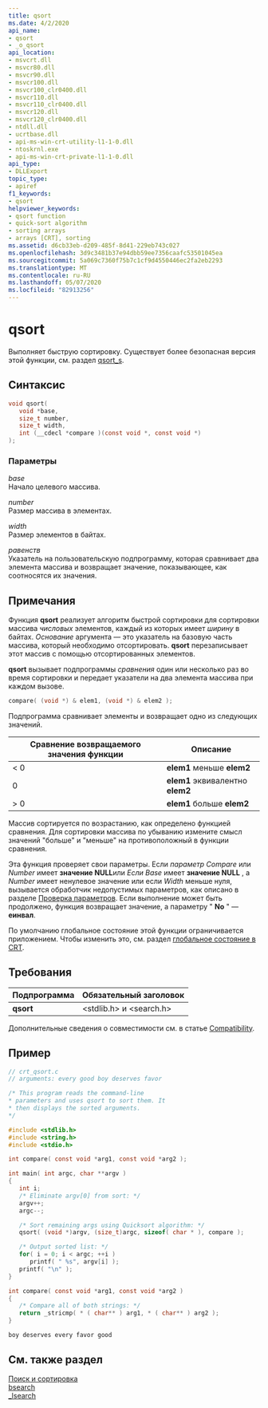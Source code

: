 ```yaml
---
title: qsort
ms.date: 4/2/2020
api_name:
- qsort
- _o_qsort
api_location:
- msvcrt.dll
- msvcr80.dll
- msvcr90.dll
- msvcr100.dll
- msvcr100_clr0400.dll
- msvcr110.dll
- msvcr110_clr0400.dll
- msvcr120.dll
- msvcr120_clr0400.dll
- ntdll.dll
- ucrtbase.dll
- api-ms-win-crt-utility-l1-1-0.dll
- ntoskrnl.exe
- api-ms-win-crt-private-l1-1-0.dll
api_type:
- DLLExport
topic_type:
- apiref
f1_keywords:
- qsort
helpviewer_keywords:
- qsort function
- quick-sort algorithm
- sorting arrays
- arrays [CRT], sorting
ms.assetid: d6cb33eb-d209-485f-8d41-229eb743c027
ms.openlocfilehash: 3d9c3481b37e94dbb59ee7356caafc53501045ea
ms.sourcegitcommit: 5a069c7360f75b7c1cf9d4550446ec2fa2eb2293
ms.translationtype: MT
ms.contentlocale: ru-RU
ms.lasthandoff: 05/07/2020
ms.locfileid: "82913256"
---
```

# <a name="qsort"></a>qsort

Выполняет быструю сортировку. Существует более безопасная версия этой функции, см. раздел [qsort_s](qsort-s.md).

## <a name="syntax"></a>Синтаксис

```C
void qsort(
   void *base,
   size_t number,
   size_t width,
   int (__cdecl *compare )(const void *, const void *)
);
```

### <a name="parameters"></a>Параметры

*base*<br/>
Начало целевого массива.

*number*<br/>
Размер массива в элементах.

*width*<br/>
Размер элементов в байтах.

*равенств*<br/>
Указатель на пользовательскую подпрограмму, которая сравнивает два элемента массива и возвращает значение, показывающее, как соотносятся их значения.

## <a name="remarks"></a>Примечания

Функция **qsort** реализует алгоритм быстрой сортировки для сортировки массива *числовых* элементов, каждый из которых имеет *ширину* в байтах. *Основание* аргумента — это указатель на базовую часть массива, который необходимо отсортировать. **qsort** перезаписывает этот массив с помощью отсортированных элементов.

**qsort** вызывает подпрограммы *сравнения* один или несколько раз во время сортировки и передает указатели на два элемента массива при каждом вызове.

```C
compare( (void *) & elem1, (void *) & elem2 );
```

Подпрограмма сравнивает элементы и возвращает одно из следующих значений.

|Сравнение возвращаемого значения функции|Описание|
|-----------------------------------|-----------------|
|< 0|**elem1** меньше **elem2**|
|0|**elem1** эквивалентно **elem2**|
|> 0|**elem1** больше **elem2**|

Массив сортируется по возрастанию, как определено функцией сравнения. Для сортировки массива по убыванию измените смысл значений "больше" и "меньше" на противоположный в функции сравнения.

Эта функция проверяет свои параметры. Если *параметр Compare* или *Number* имеет **значение NULL**или *Если Base* имеет **значение NULL** , а *Number* имеет ненулевое значение или если *Width* меньше нуля, вызывается обработчик недопустимых параметров, как описано в разделе [Проверка параметров](../../c-runtime-library/parameter-validation.md). Если выполнение может быть продолжено, функция возвращает значение, а параметру " **No** " — **еинвал**.

По умолчанию глобальное состояние этой функции ограничивается приложением. Чтобы изменить это, см. раздел [глобальное состояние в CRT](../global-state.md).

## <a name="requirements"></a>Требования

|Подпрограмма|Обязательный заголовок|
|-------------|---------------------|
|**qsort**|\<stdlib.h> и \<search.h>|

Дополнительные сведения о совместимости см. в статье [Compatibility](../../c-runtime-library/compatibility.md).

## <a name="example"></a>Пример

```C
// crt_qsort.c
// arguments: every good boy deserves favor

/* This program reads the command-line
* parameters and uses qsort to sort them. It
* then displays the sorted arguments.
*/

#include <stdlib.h>
#include <string.h>
#include <stdio.h>

int compare( const void *arg1, const void *arg2 );

int main( int argc, char **argv )
{
   int i;
   /* Eliminate argv[0] from sort: */
   argv++;
   argc--;

   /* Sort remaining args using Quicksort algorithm: */
   qsort( (void *)argv, (size_t)argc, sizeof( char * ), compare );

   /* Output sorted list: */
   for( i = 0; i < argc; ++i )
      printf( " %s", argv[i] );
   printf( "\n" );
}

int compare( const void *arg1, const void *arg2 )
{
   /* Compare all of both strings: */
   return _stricmp( * ( char** ) arg1, * ( char** ) arg2 );
}
```

```Output
boy deserves every favor good
```

## <a name="see-also"></a>См. также раздел

[Поиск и сортировка](../../c-runtime-library/searching-and-sorting.md)<br/>
[bsearch](bsearch.md)<br/>
[_lsearch](lsearch.md)<br/>

